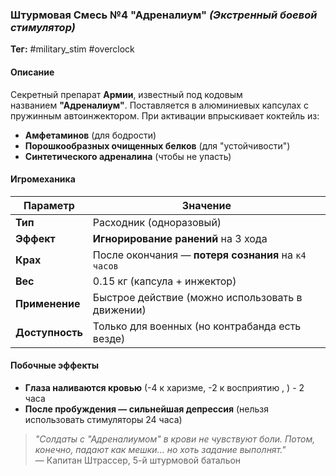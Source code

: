 ### **Штурмовая Смесь №4 "Адреналиум"** _(Экстренный боевой стимулятор)_

**Тег:** #military_stim #overclock

#### **Описание**
Секретный препарат **Армии**, известный под кодовым названием **"Адреналиум"**. Поставляется в алюминиевых капсулах с пружинным автоинжектором. При активации впрыскивает коктейль из:

- **Амфетаминов** (для бодрости)
- **Порошкообразных очищенных белков** (для "устойчивости")
- **Синтетического адреналина** (чтобы не упасть)
#### **Игромеханика**

| Параметр        | Значение                                            |
| --------------- | --------------------------------------------------- |
| **Тип**         | Расходник (одноразовый)                             |
| **Эффект**      | **Игнорирование ранений** на 3 хода                 |
| **Крах**        | После окончания — **потеря сознания** на `к4 часов` |
| **Вес**         | 0.15 кг (капсула + инжектор)                        |
| **Применение**  | Быстрое действие (можно использовать в движении)    |
| **Доступность** | Только для военных (но контрабанда есть везде)      |

#### **Побочные эффекты**

- **Глаза наливаются кровью** (-4 к харизме, -2 к восприятию , ) - 2 часа 
- **После пробуждения — сильнейшая депрессия** (нельзя использовать стимуляторы 24 часа)

> _"Солдаты с "Адреналиумом" в крови не чувствуют боли. Потом, конечно, падают как мешки... но хоть задание выполнят."_  
> — Капитан Штрассер, 5-й штурмовой батальон